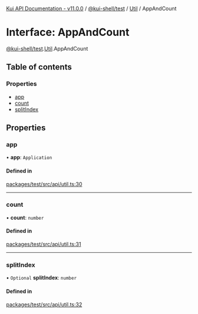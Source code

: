 [Kui API Documentation - v11.0.0](../README.md) / [@kui-shell/test](../modules/kui_shell_test.md) / [Util](../modules/kui_shell_test.Util.md) / AppAndCount

# Interface: AppAndCount

[@kui-shell/test](../modules/kui_shell_test.md).[Util](../modules/kui_shell_test.Util.md).AppAndCount

## Table of contents

### Properties

- [app](kui_shell_test.Util.AppAndCount.md#app)
- [count](kui_shell_test.Util.AppAndCount.md#count)
- [splitIndex](kui_shell_test.Util.AppAndCount.md#splitindex)

## Properties

### app

• **app**: `Application`

#### Defined in

[packages/test/src/api/util.ts:30](https://github.com/kubernetes-sigs/kui/blob/kui/packages/test/src/api/util.ts#L30)

---

### count

• **count**: `number`

#### Defined in

[packages/test/src/api/util.ts:31](https://github.com/kubernetes-sigs/kui/blob/kui/packages/test/src/api/util.ts#L31)

---

### splitIndex

• `Optional` **splitIndex**: `number`

#### Defined in

[packages/test/src/api/util.ts:32](https://github.com/kubernetes-sigs/kui/blob/kui/packages/test/src/api/util.ts#L32)
